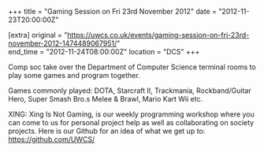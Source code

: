 +++
title = "Gaming Session on Fri 23rd November 2012"
date = "2012-11-23T20:00:00Z"

[extra]
original = "https://uwcs.co.uk/events/gaming-session-on-fri-23rd-november-2012-1474489067951/"    
end_time = "2012-11-24T08:00:00Z"
location = "DCS"
+++

Comp soc take over the Department of Computer Science terminal rooms to play some games and program together.

Games commonly played: DOTA, Starcraft II, Trackmania, Rockband/Guitar Hero, Super Smash Bro.s Melee & Brawl, Mario Kart Wii etc.

XING: Xing Is Not Gaming, is our weekly programming workshop where you can come to us for personal project help as well as collaborating on society projects. Here is our Github for an idea of what we get up to: https://github.com/UWCS/

